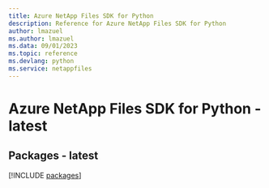 ```yaml
---
title: Azure NetApp Files SDK for Python
description: Reference for Azure NetApp Files SDK for Python
author: lmazuel
ms.author: lmazuel
ms.data: 09/01/2023
ms.topic: reference
ms.devlang: python
ms.service: netappfiles
---
```

# Azure NetApp Files SDK for Python - latest
## Packages - latest
[!INCLUDE [packages](netapp-files-index.md)]